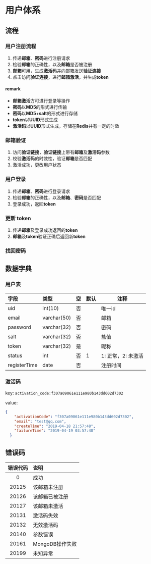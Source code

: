 # 用户体系

## 流程

### 用户注册流程
1. 传递**邮箱**、**密码**进行注册请求
2. 检验**邮箱**的正确性，以及**邮箱**是否被注册
3. **邮箱**可用，生成**激活码**并向邮箱发送**验证连接**
4. 点击访问**验证连接**，进行**邮箱激活**，并生成**token**

#### remark
- **邮箱激活**方可进行登录等操作
- **密码**以**MD5**的形式进行传输
- **密码**以**MD5**+**salt**的形式进行存储
- **token**以**UUID**形式生成
- **激活码**以**UUID**形式生成，存储在**Redis**并有一定的时效

### 邮箱验证
1. 访问**验证链接**，**验证链接**上带有**邮箱**及**激活码**参数
2. 校验**激活码**的时效性，验证**邮箱**是否匹配
3. 激活成功，更改用户状态

### 用户登录
1. 传递**邮箱**、**密码**进行登录请求
2. 检验**邮箱**的正确性，以及**邮箱**、**密码**是否匹配
3. 登录成功，返回**token**

### 更新 token
1. 传递**邮箱**及登录成功返回的**token**
2. **邮箱**及**token**验证正确后返回新**token**

### 找回密码

## 数据字典
### 用户表

|字段|类型|空|默认|注释|
|:---|:---|:---|---|---|
|uid |int(10) |否 |  | 唯一id |
|email |varchar(50) |否 |    |邮箱  |
|password |varchar(32) |否   |    |密码  |
|salt |varchar(32) |否  |    |盐值  |
|token |varchar(32) |是   |    |    昵称     |
|status |int |否 |1 |1: 正常，2: 未激活 |
|registerTime |date   |否   |   |   注册时间  |

### 激活码

key: `activation_code:f307a09061e111e980b143dd602d7302`

value: 
```json
{
    "activationCode": "f307a09061e111e980b143dd602d7302",
    "email": "test@qq.com",
    "createTime": "2019-04-18 21:57:48",
    "failureTime": "2019-04-19 03:57:48"
  }
```



## 错误码

| 错误代码 | 说明 |
| :---: | :--- |
| 0 | 成功 |
| 20125 | 该邮箱未注册 |
| 20126 | 该邮箱已被注册 |
| 20127 | 该邮箱未激活 |
| 20131 | 激活码失效 |
| 20132 | 无效激活码 |
| 20140 | 参数错误 |
| 20161 | MongoDB操作失败 |
| 20199 | 未知异常 |



